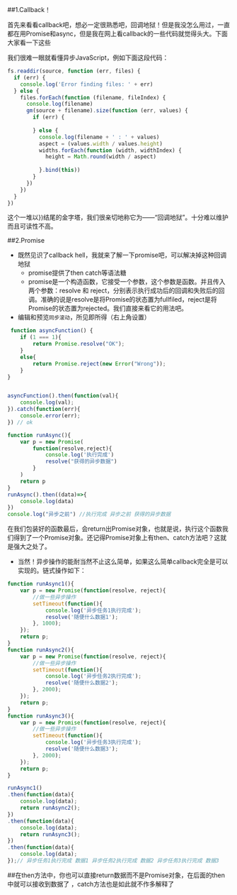 ﻿

##1.Callback！

首先来看看callback吧，想必一定很熟悉吧，回调地狱！但是我没怎么用过，一直都在用Promise和async，但是我在网上看callback的一些代码就觉得头大。下面大家看一下这些

我们很难一眼就看懂异步JavaScript，例如下面这段代码：


```javascript
fs.readdir(source, function (err, files) {
  if (err) {
    console.log('Error finding files: ' + err)
  } else {
    files.forEach(function (filename, fileIndex) {
      console.log(filename)
      gm(source + filename).size(function (err, values) {
        if (err) {
    
        } else {
          console.log(filename + ' : ' + values)
          aspect = (values.width / values.height)
          widths.forEach(function (width, widthIndex) {
            height = Math.round(width / aspect)
            
          }.bind(this))
        }
      })
    })
  }
})
```
这个一堆以})结尾的金字塔，我们很亲切地称它为——“回调地狱”。十分难以维护而且可读性不高。

##2.Promise
* 既然见识了callback hell，我就来了解一下promise吧，可以解决掉这种回调地狱
    *  promise提供了then catch等语法糖
    *  promise是一个构造函数，它接受一个参数，这个参数是函数。并且传入两个参数：resolve 和 reject，分别表示执行成功后的回调和失败后的回调。准确的说是resolve是将Promise的状态置为fullfiled，reject是将Promise的状态置为rejected。我们直接来看它的用法吧。
* 编辑和预览`同步滚动`，所见即所得（右上角设置）

```javascript
 function asyncFunction() {
    if (1 === 1){
        return Promise.resolve("OK");
    }
    else{
        return Promise.reject(new Error("Wrong"));
    }
}


asyncFunction().then(function(val){
    console.log(val);
}).catch(function(err){
    console.error(err);
}) // ok

function runAsync(){
    var p = new Promise(
        function(resolve,reject){
            console.log('执行完成')
            resolve("获得的异步数据")
        }
    )
    return p
}
runAsync().then((data)=>{
    console.log(data)
})
console.log("异步之前") //执行完成 异步之前 获得的异步数据
```
在我们包装好的函数最后，会return出Promise对象，也就是说，执行这个函数我们得到了一个Promise对象。还记得Promise对象上有then、catch方法吧？这就是强大之处了。



* 当然！异步操作的能耐当然不止这么简单，如果这么简单callback完全是可以实现的。链式操作如下：

```javascript
function runAsync1(){
    var p = new Promise(function(resolve, reject){
        //做一些异步操作
        setTimeout(function(){
            console.log('异步任务1执行完成');
            resolve('随便什么数据1');
        }, 1000);
    });
    return p;            
}
function runAsync2(){
    var p = new Promise(function(resolve, reject){
        //做一些异步操作
        setTimeout(function(){
            console.log('异步任务2执行完成');
            resolve('随便什么数据2');
        }, 2000);
    });
    return p;            
}
function runAsync3(){
    var p = new Promise(function(resolve, reject){
        //做一些异步操作
        setTimeout(function(){
            console.log('异步任务3执行完成');
            resolve('随便什么数据3');
        }, 2000);
    });
    return p;            
}

runAsync1()
.then(function(data){
    console.log(data);
    return runAsync2();
})
.then(function(data){
    console.log(data);
    return runAsync3();
})
.then(function(data){
    console.log(data);
});// 异步任务1执行完成 数据1 异步任务2执行完成 数据2 异步任务3执行完成 数据3
```

##在then方法中，你也可以直接return数据而不是Promise对象，在后面的then中就可以接收到数据了 ，catch方法也是如此就不作多解释了

